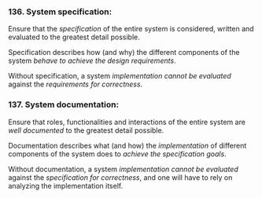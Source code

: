 ### 136. System specification:

Ensure that the *specification* of the entire system is considered, written and evaluated to the greatest detail possible.

Specification describes how (and why) the different components of the system *behave to achieve the design requirements*.

Without specification, a system *implementation cannot be evaluated* against the *requirements for correctness*.

### 137. System documentation:

Ensure that roles, functionalities and interactions of the entire system are *well documented* to the greatest detail possible.

Documentation describes what (and how) the *implementation* of different components of the system does to *achieve the specification goals*.

Without documentation, a system *implementation cannot be evaluated* against the *specification for correctness*, and one will have to rely on analyzing the implementation itself.
